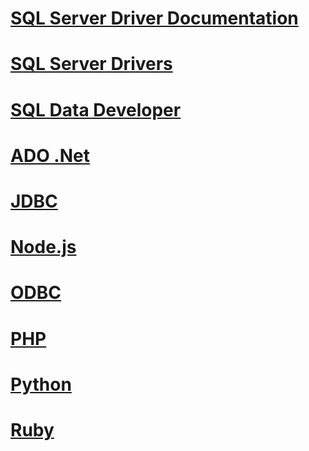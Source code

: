 # [SQL Server Driver Documentation](sql-server-driver-documentation.md)
# [SQL Server Drivers](sql-server-drivers.md)
# [SQL Data Developer](sql-data-developer.md)

# [ADO .Net](./ado-net/TOC.md)
# [JDBC](./jdbc/TOC.md)
# [Node.js](./node-js/TOC.md)
# [ODBC](./odbc/TOC.md)
# [PHP](./php/TOC.md)
# [Python](./python/TOC.md)
# [Ruby](./ruby/TOC.md)